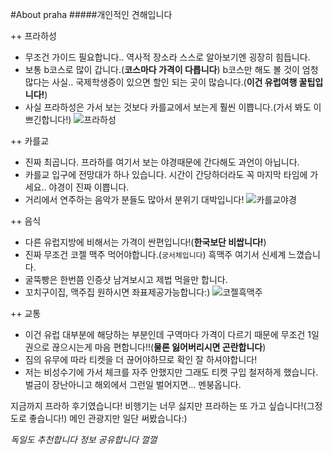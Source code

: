 #About praha
#####개인적인 견해입니다

++ 프라하성
+ 무조건 가이드 필요합니다.. 역사적 장소라 스스로 알아보기엔 굉장히 힘듭니다.
+ 보통 b코스로 많이 갑니다.(__코스마다 가격이 다릅니다__) b코스만 해도 볼 것이 엄청 많다는 사실.. 국제학생증이 있으면 할인 되는 곳이 많습니다.(__이건 유럽여행 꿀팁입니다!__)
+ 사실 프라하성은 가서 보는 것보다 카를교에서 보는게 훨씬 이쁩니다.(가서 봐도 이쁘긴합니다!)
![프라하성](https://d1blyo8czty997.cloudfront.net/tour-photos/5935/1200x600/3131714149.jpg)

++ 카를교
+ 진짜 최곱니다. 프라하를 여기서 보는 야경때문에 간다해도 과언이 아닙니다.
+ 카를교 입구에 전망대가 하나 있습니다. 시간이 간당하더라도 꼭 마지막 타임에 가세요.. 야경이 진짜 이쁩니다.
+ 거리에서 연주하는 음악가 분들도 많아서 분위기 대박입니다!
![카를교야경](https://lh3.googleusercontent.com/proxy/cDUhCcBxOMMgQSTV69llUDAW0FJvvWqNkVwjTV2_-fLBFOVSo-eOWlC0S5mcRrrKoynzImDfGXIW4-4jgGHnDCOQmnCDTZPvTGrpZ3VEqLeSvnDTezzNDOJel4ABWQa6LtJK9fY-CqLtrBx8-_MisvjNcTRd-H7aheDeN_gekbtjqE7xrTP9Zw9e1T7SpPsa931DJ34AdZ2NFXs0m9kDglHSp6KwaHc987_UMhK7Nln0FeLJhjlhjooUnxtGhJNF2utosgrpzL2F36apvRe9ormRhuDe1sanSAScPrsBRYccdQ)

++ 음식
+ 다른 유럽지방에 비해서는 가격이 싼편입니다!(__한국보단 비쌉니다!__)
+ 진짜 무조건 코젤 맥주 먹어야합니다.(`궁서체입니다`) 흑맥주 여기서 신세계 느꼈습니다.
+ 굴뚝빵은 한번쯤 인증샷 남겨보시고 제법 먹을만 합니다.
+ 꼬치구이집, 맥주집 원하시면 좌표제공가능합니다:)
![코젤흑맥주](https://cdn.crowdpic.net/detail-thumb/thumb_d_DD20557BD39F88B600450F4D75ACC11C.jpg)

++ 교통
+ 이건 유럽 대부분에 해당하는 부분인데 구역마다 가격이 다르기 때문에 무조건 1일권으로 끊으시는게 마음 편합니다!!(__물론 잃어버리시면 곤란합니다__)
+ 짐의 유무에 따라 티켓을 더 끊어야하므로 확인 잘 하셔야합니다!
+ 저는 비성수기에 가서 체크를 자주 안했지만 그래도 티켓 구입 철저하게 했습니다. 벌금이 장난아니고 해외에서 그런일 벌어지면... 멘붕옵니다.

지금까지 프라하 후기였습니다! 비행기는 너무 싫지만 프라하는 또 가고 싶습니다!(그정도로 좋습니다!)
메인 관광지만 일단 써봤습니다:)

_독일도 추천합니다 정보 공유합니다 껄껄_